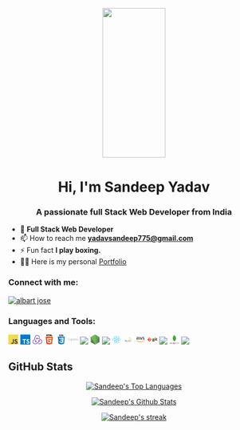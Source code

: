 <p align="center"> <img src = "https://www.mygo.ge/uploads/blog/1584023795.jpg" width="50%" height = "300px" /></p>
<h1 align="center">Hi, I'm Sandeep Yadav</h1>
<h3 align="center">A passionate full Stack Web Developer from India</h3>

- 🌱 **Full Stack Web Developer**
- 📫 How to reach me **yadavsandeep775@gmail.com**
- ⚡ Fun fact **I play boxing.**
- 🧑‍💻 Here is my personal [Portfolio](https://raosandeep.netlify.app/)

<!--- - 📄 Know about my experiences [Resume](https://drive.google.com/file/d/1-OiRhfrGeje1WZlmRPupGz3RbYk5mjP3/view?usp=sharing) -->

<h3 align="left">Connect with me:</h3>
<p align="left">
<a href="https://www.linkedin.com/in/sandeep-yadav-828779149/" target="blank"><img align="center" src="https://raw.githubusercontent.com/rahuldkjain/github-profile-readme-generator/master/src/images/icons/Social/linked-in-alt.svg" alt="albart jose" height="30" width="40" /></a>
</p>

<h3 align="left">Languages and Tools:</h3>
<code><img height="20" src="https://raw.githubusercontent.com/github/explore/80688e429a7d4ef2fca1e82350fe8e3517d3494d/topics/javascript/javascript.png"></code>
<code><img height="20" src="https://raw.githubusercontent.com/github/explore/80688e429a7d4ef2fca1e82350fe8e3517d3494d/topics/typescript/typescript.png"></code>
<code><img height="20" src="https://raw.githubusercontent.com/github/explore/80688e429a7d4ef2fca1e82350fe8e3517d3494d/topics/redux/redux.png"></code>
<code><img height="20" src="https://raw.githubusercontent.com/github/explore/80688e429a7d4ef2fca1e82350fe8e3517d3494d/topics/html/html.png"></code>
<code><img height="20" src="https://raw.githubusercontent.com/github/explore/80688e429a7d4ef2fca1e82350fe8e3517d3494d/topics/css/css.png"></code>
<code><img height="20" src="https://raw.githubusercontent.com/github/explore/80688e429a7d4ef2fca1e82350fe8e3517d3494d/topics/express/express.png"></code>
<code><img height="20" src="https://encrypted-tbn0.gstatic.com/images?q=tbn:ANd9GcQyBGpmgfsTIPFn93LoswmPpdreMfDpaUqEhz5dQnxkRkLRukj-G9-ogLRv3aoxPYI4naA&usqp=CAU"></code>
<code><img height="20" src="https://raw.githubusercontent.com/github/explore/80688e429a7d4ef2fca1e82350fe8e3517d3494d/topics/nodejs/nodejs.png"></code>
<code><img height="20" src="https://encrypted-tbn0.gstatic.com/images?q=tbn:ANd9GcSFJQeGTllh21dU1WZ5fBO9UmmrbGXzMjPhCw&usqp=CAU"></code>
<code><img height="20" src="https://raw.githubusercontent.com/github/explore/80688e429a7d4ef2fca1e82350fe8e3517d3494d/topics/react/react.png"></code>
<code><img height="20" src="https://raw.githubusercontent.com/github/explore/80688e429a7d4ef2fca1e82350fe8e3517d3494d/topics/mysql/mysql.png"></code>
<code><img height="20" src="https://raw.githubusercontent.com/github/explore/fbceb94436312b6dacde68d122a5b9c7d11f9524/topics/aws/aws.png"></code>
<code><img height="20" src="https://raw.githubusercontent.com/github/explore/80688e429a7d4ef2fca1e82350fe8e3517d3494d/topics/git/git.png"></code>
<code><img height="20" src="https://www.vectorlogo.zone/logos/getpostman/getpostman-icon.svg"></code>
<code><img height="20" src="https://raw.githubusercontent.com/devicons/devicon/master/icons/mongodb/mongodb-original-wordmark.svg"></code>
<code><img height="20" src="https://upload.wikimedia.org/wikipedia/commons/thumb/d/db/Npm-logo.svg/540px-Npm-logo.svg.png"></code>

<h2>GitHub Stats</h2>
<p align="center">
<a href="https://github.com/Raosandeep007/github-readme-stats"><img alt="Sandeep's Top Languages" src="https://github-readme-stats.vercel.app/api/top-langs/?username=Raosandeep007&langs_count=8&count_private=true&layout=compact&theme=react&hide_border=true&bg_color=0D1117" /></a>
</p>

<p align="center">
<a href="https://github.com/Raosandeep007/github-readme-stats"><img alt="Sandeep's Github Stats" src="https://github-readme-stats.vercel.app/api?username=Raosandeep007&show_icons=true&count_private=true&theme=react&hide_border=true&bg_color=0D1117" /></a>
</p>
<p align="center">
<a href="https://github.com/Raosandeep007/github-readme-streak-stats">
    <img title="🔥 Get streak stats for your profile at git.io/streak-stats" alt="Sandeep's streak" src="https://github-readme-streak-stats.herokuapp.com/?user=Raosandeep007&theme=black-ice&hide_border=true&stroke=0000&background=060A0CD0"/>
</a>
</p>

